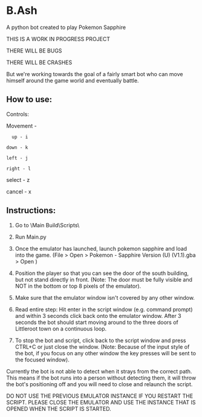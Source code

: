 # B.Ash
A python bot created to play Pokemon Sapphire

THIS IS A WORK IN PROGRESS PROJECT

THERE WILL BE BUGS

THERE WILL BE CRASHES

But we're working towards the goal of a fairly smart bot who can move himself around the game world and eventually battle.


## How to use:

Controls: 

  Movement - 
  
      up - i
      
    down - k
    
    left - j
    
    right - l
 
  select - z
  
  cancel - x

## Instructions:

1) Go to \Main Build\Scripts\

2) Run Main.py

3) Once the emulator has launched, launch pokemon sapphire and load into the game. (File > Open > Pokemon - Sapphire Version (U) (V1.1).gba > Open )

4) Position the player so that you can see the door of the south building, but not stand directly in front. (Note: The door must be fully visible and NOT in the bottom or top 8 pixels of the emulator).

5) Make sure that the emulator window isn't covered by any other window.

6) Read entire step: Hit enter in the script window (e.g. command prompt) and within 3 seconds click back onto the emulator window. After 3 seconds the bot should start moving around to the three doors of Littleroot town on a continuous loop.

7) To stop the bot and script, click back to the script window and press CTRL+C or just close the window. (Note: Because of the input style of the bot, if you focus on any other window the key presses will be sent to the focused window).



Currently the bot is not able to detect when it strays from the correct path. This means if the bot runs into a person without detecting them, it will throw the bot's positioning off and you will need to close and relaunch the script.

DO NOT USE THE PREVIOUS EMULATOR INSTANCE IF YOU RESTART THE SCRIPT. PLEASE CLOSE THE EMULATOR AND USE THE INSTANCE THAT IS OPENED WHEN THE SCRIPT IS STARTED.
